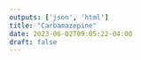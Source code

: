 ```yaml
---
outputs: ['json', 'html']
title: "Carbamazepine"
date: 2023-06-02T09:05:22-04:00
draft: false
---
```

